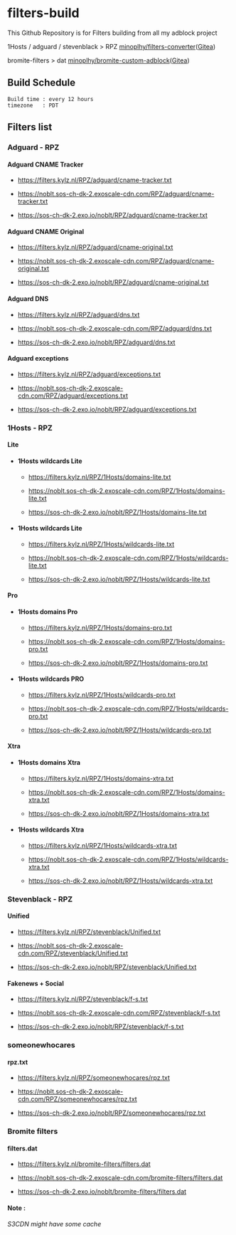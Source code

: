 # filters-build
This Github Repository is for Filters building from all my adblock project

1Hosts / adguard / stevenblack > RPZ [minoplhy/filters-converter](https://github.com/minoplhy/filters-converter)([Gitea](https://git.kylz.nl/GitHub/filters-converter))

bromite-filters > dat [minoplhy/bromite-custom-adblock](https://github.com/minoplhy/bromite-custom-adblock)([Gitea](https://git.kylz.nl/GitHub/bromite-custom-adblock))
## Build Schedule
```
Build time : every 12 hours
timezone   : PDT
```
## Filters list
### Adguard - RPZ

#### Adguard CNAME Tracker

  * https://filters.kylz.nl/RPZ/adguard/cname-tracker.txt

  * https://noblt.sos-ch-dk-2.exoscale-cdn.com/RPZ/adguard/cname-tracker.txt

  * https://sos-ch-dk-2.exo.io/noblt/RPZ/adguard/cname-tracker.txt


#### Adguard CNAME Original

  * https://filters.kylz.nl/RPZ/adguard/cname-original.txt

  * https://noblt.sos-ch-dk-2.exoscale-cdn.com/RPZ/adguard/cname-original.txt

  * https://sos-ch-dk-2.exo.io/noblt/RPZ/adguard/cname-original.txt

#### Adguard DNS

  * https://filters.kylz.nl/RPZ/adguard/dns.txt

  * https://noblt.sos-ch-dk-2.exoscale-cdn.com/RPZ/adguard/dns.txt

  * https://sos-ch-dk-2.exo.io/noblt/RPZ/adguard/dns.txt

#### Adguard exceptions

  * https://filters.kylz.nl/RPZ/adguard/exceptions.txt

  * https://noblt.sos-ch-dk-2.exoscale-cdn.com/RPZ/adguard/exceptions.txt

  * https://sos-ch-dk-2.exo.io/noblt/RPZ/adguard/exceptions.txt

### 1Hosts - RPZ

#### Lite

* #### 1Hosts wildcards Lite

  * https://filters.kylz.nl/RPZ/1Hosts/domains-lite.txt

  * https://noblt.sos-ch-dk-2.exoscale-cdn.com/RPZ/1Hosts/domains-lite.txt

  * https://sos-ch-dk-2.exo.io/noblt/RPZ/1Hosts/domains-lite.txt

* #### 1Hosts wildcards Lite

  * https://filters.kylz.nl/RPZ/1Hosts/wildcards-lite.txt

  * https://noblt.sos-ch-dk-2.exoscale-cdn.com/RPZ/1Hosts/wildcards-lite.txt

  * https://sos-ch-dk-2.exo.io/noblt/RPZ/1Hosts/wildcards-lite.txt

#### Pro 

* #### 1Hosts domains Pro

  * https://filters.kylz.nl/RPZ/1Hosts/domains-pro.txt

  * https://noblt.sos-ch-dk-2.exoscale-cdn.com/RPZ/1Hosts/domains-pro.txt

  * https://sos-ch-dk-2.exo.io/noblt/RPZ/1Hosts/domains-pro.txt

* #### 1Hosts wildcards PRO

  * https://filters.kylz.nl/RPZ/1Hosts/wildcards-pro.txt

  * https://noblt.sos-ch-dk-2.exoscale-cdn.com/RPZ/1Hosts/wildcards-pro.txt

  * https://sos-ch-dk-2.exo.io/noblt/RPZ/1Hosts/wildcards-pro.txt

#### Xtra 

* #### 1Hosts domains Xtra

  * https://filters.kylz.nl/RPZ/1Hosts/domains-xtra.txt

  * https://noblt.sos-ch-dk-2.exoscale-cdn.com/RPZ/1Hosts/domains-xtra.txt

  * https://sos-ch-dk-2.exo.io/noblt/RPZ/1Hosts/domains-xtra.txt

* #### 1Hosts wildcards Xtra

  * https://filters.kylz.nl/RPZ/1Hosts/wildcards-xtra.txt

  * https://noblt.sos-ch-dk-2.exoscale-cdn.com/RPZ/1Hosts/wildcards-xtra.txt

  * https://sos-ch-dk-2.exo.io/noblt/RPZ/1Hosts/wildcards-xtra.txt

### Stevenblack - RPZ

#### Unified

  * https://filters.kylz.nl/RPZ/stevenblack/Unified.txt

  * https://noblt.sos-ch-dk-2.exoscale-cdn.com/RPZ/stevenblack/Unified.txt

  * https://sos-ch-dk-2.exo.io/noblt/RPZ/stevenblack/Unified.txt

#### Fakenews + Social

  * https://filters.kylz.nl/RPZ/stevenblack/f-s.txt

  * https://noblt.sos-ch-dk-2.exoscale-cdn.com/RPZ/stevenblack/f-s.txt

  * https://sos-ch-dk-2.exo.io/noblt/RPZ/stevenblack/f-s.txt

### someonewhocares

#### rpz.txt

  * https://filters.kylz.nl/RPZ/someonewhocares/rpz.txt

  * https://noblt.sos-ch-dk-2.exoscale-cdn.com/RPZ/someonewhocares/rpz.txt

  * https://sos-ch-dk-2.exo.io/noblt/RPZ/someonewhocares/rpz.txt

### Bromite filters

#### filters.dat

  * https://filters.kylz.nl/bromite-filters/filters.dat

  * https://noblt.sos-ch-dk-2.exoscale-cdn.com/bromite-filters/filters.dat

  * https://sos-ch-dk-2.exo.io/noblt/bromite-filters/filters.dat

#### Note :
_S3CDN might have some cache_
